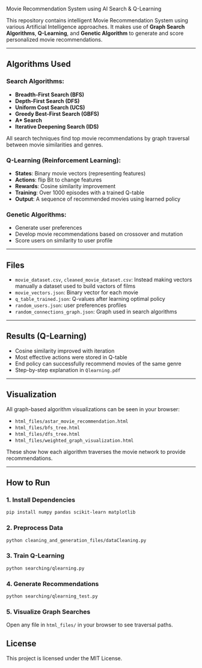 Movie Recommendation System using AI Search & Q-Learning

This repository contains intelligent Movie Recommendation System using various Artificial Intelligence approaches. It makes use of **Graph Search Algorithms**, **Q-Learning**, and **Genetic Algorithm** to generate and score personalized movie recommendations.

---


##  Algorithms Used

### Search Algorithms:
- **Breadth-First Search (BFS)**
- **Depth-First Search (DFS)**
- **Uniform Cost Search (UCS)**
- **Greedy Best-First Search (GBFS)**
- **A\* Search**
- **Iterative Deepening Search (IDS)**

All search techniques find top movie recommendations by graph traversal between movie similarities and genres.

###  Q-Learning (Reinforcement Learning):
- **States**: Binary movie vectors (representing features)
- **Actions**: flip Bit to change features
- **Rewards**: Cosine similarity improvement
- **Training**: Over 1000 episodes with a trained Q-table
- **Output**: A sequence of recommended movies using learned policy

### Genetic Algorithms:
- Generate user preferences 
- Develop movie recommendations based on crossover and mutation
- Score users on similarity to user profile

---

## Files

- `movie_dataset.csv`, `cleaned_movie_dataset.csv`: Instead making vectors manually a dataset used to build vactors of films 
- `movie_vectors.json`: Binary vector for each movie
- `q_table_trained.json`: Q-values after learning optimal policy
- `random_users.json`: user preferences profiles
- `random_connections_graph.json`: Graph used in search algorithms

---

## Results (Q-Learning)

- Cosine similarity improved with iteration
- Most effective actions were stored in Q-table
- End policy can successfully recommend movies of the same genre
- Step-by-step explanation in `Qlearning.pdf`


---

## Visualization

All graph-based algorithm visualizations can be seen in your browser:

- `html_files/astar_movie_recommendation.html`
- `html_files/bfs_tree.html`
- `html_files/dfs_tree.html`
- `html_files/weighted_graph_visualization.html`

These show how each algorithm traverses the movie network to provide recommendations.

---

## How to Run

### 1. Install Dependencies

```bash
pip install numpy pandas scikit-learn matplotlib
```

### 2. Preprocess Data

```bash
python cleaning_and_generation_files/dataCleaning.py
```

### 3. Train Q-Learning

```bash
python searching/qlearning.py
```

### 4. Generate Recommendations

```bash
python searching/qlearning_test.py
```

### 5. Visualize Graph Searches

Open any file in `html_files/` in your browser to see traversal paths.


## License

This project is licensed under the MIT License.
